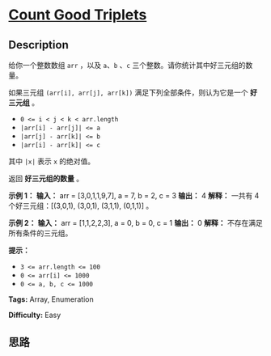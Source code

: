 # [Count Good Triplets][title]

## Description

给你一个整数数组 `arr` ，以及 `a`、`b` 、`c` 三个整数。请你统计其中好三元组的数量。

如果三元组 `(arr[i], arr[j], arr[k])` 满足下列全部条件，则认为它是一个 **好三元组** 。

  * `0 <= i < j < k < arr.length`
  * `|arr[i] - arr[j]| <= a`
  * `|arr[j] - arr[k]| <= b`
  * `|arr[i] - arr[k]| <= c`

其中 `|x|` 表示 `x` 的绝对值。

返回 **好三元组的数量** 。



**示例 1：**
            **输入：** arr = [3,0,1,1,9,7], a = 7, b = 2, c = 3    **输出：** 4    **解释：** 一共有 4 个好三元组：[(3,0,1), (3,0,1), (3,1,1), (0,1,1)] 。    

**示例 2：**
            **输入：** arr = [1,1,2,2,3], a = 0, b = 0, c = 1    **输出：** 0    **解释：** 不存在满足所有条件的三元组。    



**提示：**

  * `3 <= arr.length <= 100`
  * `0 <= arr[i] <= 1000`
  * `0 <= a, b, c <= 1000`


**Tags:** Array, Enumeration

**Difficulty:** Easy

## 思路

[title]: https://leetcode-cn.com/problems/count-good-triplets
